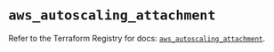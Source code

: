 # `aws_autoscaling_attachment`

Refer to the Terraform Registry for docs: [`aws_autoscaling_attachment`](https://registry.terraform.io/providers/hashicorp/aws/5.46.0/docs/resources/autoscaling_attachment).
